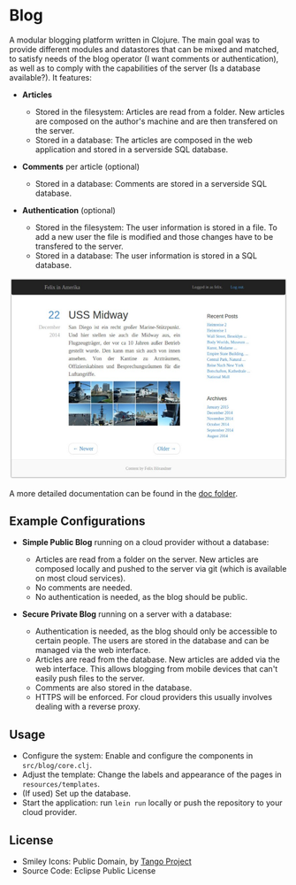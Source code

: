 # Blog

A modular blogging platform written in Clojure. The main goal was to provide different modules and datastores that can be mixed and matched, to satisfy needs of the blog operator (I want comments or authentication), as well as to comply with the capabilities of the server (Is a database available?). It features:

* **Articles**
  * Stored in the filesystem: Articles are read from a folder. New articles are composed on the author's machine and are then transfered on the server.
  * Stored in a database: The articles are composed in the web application and stored in a serverside SQL database.

* **Comments** per article (optional)
  * Stored in a database: Comments are stored in a serverside SQL database.

* **Authentication** (optional)
  * Stored in the filesystem: The user information is stored in a file. To add a new user the file is modified and those changes have to be transfered to the server.
  * Stored in a database: The user information is stored in a SQL database.

![Screenshot](doc/screenshot.jpg)

A more detailed documentation can be found in the [doc folder](doc).

## Example Configurations

* **Simple Public Blog** running on a cloud provider without a database: 
  * Articles are read from a folder on the server. New articles are composed locally and pushed to the server via git (which is available on most cloud services).
  * No comments are needed.
  * No authentication is needed, as the blog should be public.

* **Secure Private Blog** running on a server with a database: 
  * Authentication is needed, as the blog should only be accessible to certain people. The users are stored in the database and can be managed via the web interface.
  * Articles are read from the database. New articles are added via the web interface. This allows blogging from mobile devices that can't easily push files to the server.
  * Comments are also stored in the database.
  * HTTPS will be enforced. For cloud providers this usually involves dealing with a reverse proxy.

## Usage

* Configure the system: Enable and configure the components in `src/blog/core.clj`.
* Adjust the template: Change the labels and appearance of the pages in `resources/templates`.
* (If used) Set up the database.
* Start the application: run `lein run` locally or push the repository to your cloud provider.

## License

* Smiley Icons: Public Domain, by [Tango Project](http://tango.freedesktop.org/Tango_Icon_Library)
* Source Code: Eclipse Public License

